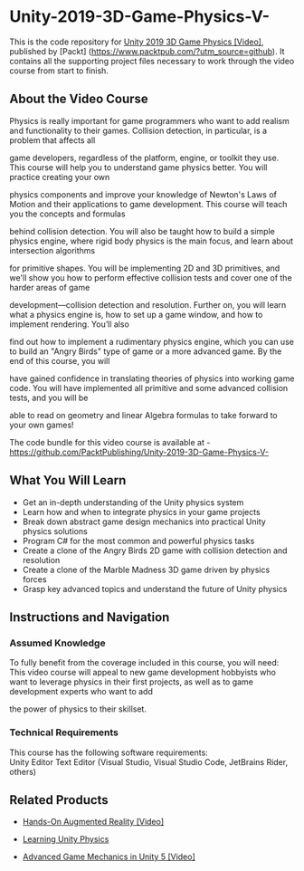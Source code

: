# Unity-2019-3D-Game-Physics-V-
This is the code repository for [Unity 2019 3D Game Physics [Video]](https://www.packtpub.com/game-development/unity-2019-3d-game-physics-video), published by [Packt] (https://www.packtpub.com/?utm_source=github). It contains all the supporting project files necessary to work through the video course from start to finish.
## About the Video Course
Physics is really important for game programmers who want to add realism and functionality to their games. Collision detection, in particular, is a problem that affects all 

game developers, regardless of the platform, engine, or toolkit they use. This course will help you to understand game physics better. You will practice creating your own 

physics components and improve your knowledge of Newton's Laws of Motion and their applications to game development. This course will teach you the concepts and formulas 

behind collision detection. You will also be taught how to build a simple physics engine, where rigid body physics is the main focus, and learn about intersection algorithms 

for primitive shapes. You will be implementing 2D and 3D primitives, and we'll show you how to perform effective collision tests and cover one of the harder areas of game 

development—collision detection and resolution. Further on, you will learn what a physics engine is, how to set up a game window, and how to implement rendering. You’ll also 

find out how to implement a rudimentary physics engine, which you can use to build an "Angry Birds" type of game or a more advanced game. By the end of this course, you will 

have gained confidence in translating theories of physics into working game code. You will have implemented all primitive and some advanced collision tests, and you will be 

able to read on geometry and linear Algebra formulas to take forward to your own games!

The code bundle for this video course is available at - https://github.com/PacktPublishing/Unity-2019-3D-Game-Physics-V-

<H2>What You Will Learn</H2>
<DIV class=book-info-will-learn-text>
<UL>
<LI> Get an in-depth understanding of the Unity physics system
<LI> Learn how and when to integrate physics in your game projects
<LI> Break down abstract game design mechanics into practical Unity physics solutions
<LI> Program C# for the most common and powerful physics tasks
<LI> Create a clone of the Angry Birds 2D game with collision detection and resolution
<LI> Create a clone of the Marble Madness 3D game driven by physics forces
<LI> Grasp key advanced topics and understand the future of Unity physics</UL></DIV>

## Instructions and Navigation
### Assumed Knowledge
To fully benefit from the coverage included in this course, you will need:<br/>
This video course will appeal to new game development hobbyists who want to leverage physics in their first projects, as well as to game development experts who want to add 

the power of physics to their skillset.
### Technical Requirements
This course has the following software requirements:<br/>
Unity Editor
Text Editor (Visual Studio, Visual Studio Code, JetBrains Rider, others)




## Related Products
* [Hands-On Augmented Reality [Video]](https://www.packtpub.com/in/application-development/hands-augmented-reality-video)

* [Learning Unity Physics](https://www.packtpub.com/in/game-development/learning-unity-physics)

* [Advanced Game Mechanics in Unity 5 [Video]](https://www.packtpub.com/in/game-development/advanced-game-mechanics-unity-5-video)
